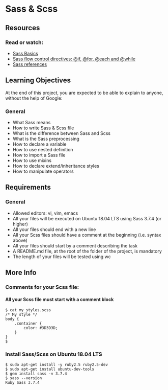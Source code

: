 # Sass & Scss
## Resources
### Read or watch:

* [Sass Basics](https://sass-lang.com/guide)
* [Sass flow control directives: @if, @for, @each and @while](https://sass-lang.com/documentation//at-rules/control)
* [Sass references](https://sass-lang.com/documentation/)

## Learning Objectives
At the end of this project, you are expected to be able to explain to anyone, without the help of Google:

### General

* What Sass means
* How to write Sass & Scss file
* What is the difference between Sass and Scss
* What is the Sass preprocessing
* How to declare a variable
* How to use nested definition
* How to import a Sass file
* How to use mixins
* How to declare extend/inheritance styles
* How to manipulate operators

## Requirements
### General

* Allowed editors: vi, vim, emacs
* All your files will be executed on Ubuntu 18.04 LTS using Sass 3.7.4 (or higher)
* All your files should end with a new line
* All your Scss files should have a comment at the beginning (i.e. syntax above)
* All your files should start by a comment describing the task
* A README.md file, at the root of the folder of the project, is mandatory
* The length of your files will be tested using wc

## More Info
### Comments for your Scss file:
#### All your Scss file must start with a comment block

```
$ cat my_styles.scss
/* My style */
body {
    .container {
        color: #3D3D3D;
    }
}
$
```

### Install Sass/Scss on Ubuntu 18.04 LTS

```
$ sudo apt-get install -y ruby2.5 ruby2.5-dev
$ sudo apt-get install ubuntu-dev-tools
$ gem install sass -v 3.7.4
$ sass --version
Ruby Sass 3.7.4
```
